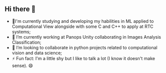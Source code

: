 ## Hi there 👋

- 🌱I'm currently studying and developing my habilities in ML applied to Computational View alongside with some C and C++ to apply at RTC systems;
- 🔭 I’m currently working at Panops Unity collaborating in Images Analysis Classification;
- 👯 I’m looking to collaborate in python projects related to computational vision and data science;
- ⚡ Fun fact: I'm a little shy but I like to talk a lot (I know it doesn't make sense). 😄

<hr style="float:left;">


